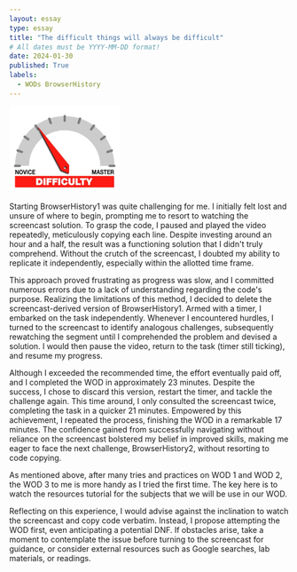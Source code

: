 ```yaml
---
layout: essay
type: essay
title: "The difficult things will always be difficult"
# All dates must be YYYY-MM-DD format!
date: 2024-01-30
published: True
labels:
  - WODs BrowserHistory
---
```


<img width="200px" class="rounded float-start pe-4" src="../img/difficulty/degree_difficulty.jpg">

Starting BrowserHistory1 was quite challenging for me. I initially felt lost and unsure of where to begin, prompting me to resort to watching the screencast solution. To grasp the code, I paused and played the video repeatedly, meticulously copying each line. Despite investing around an hour and a half, the result was a functioning solution that I didn't truly comprehend. Without the crutch of the screencast, I doubted my ability to replicate it independently, especially within the allotted time frame.

This approach proved frustrating as progress was slow, and I committed numerous errors due to a lack of understanding regarding the code's purpose. Realizing the limitations of this method, I decided to delete the screencast-derived version of BrowserHistory1. Armed with a timer, I embarked on the task independently. Whenever I encountered hurdles, I turned to the screencast to identify analogous challenges, subsequently rewatching the segment until I comprehended the problem and devised a solution. I would then pause the video, return to the task (timer still ticking), and resume my progress.

Although I exceeded the recommended time, the effort eventually paid off, and I completed the WOD in approximately 23 minutes. Despite the success, I chose to discard this version, restart the timer, and tackle the challenge again. This time around, I only consulted the screencast twice, completing the task in a quicker 21 minutes. Empowered by this achievement, I repeated the process, finishing the WOD in a remarkable 17 minutes. The confidence gained from successfully navigating without reliance on the screencast bolstered my belief in improved skills, making me eager to face the next challenge, BrowserHistory2, without resorting to code copying.

As mentioned above, after many tries and practices on WOD 1 and WOD 2, the WOD 3 to me is more handy as I tried the first time. The key here is to watch the resources tutorial for the subjects that we will be use in our WOD.

Reflecting on this experience, I would advise against the inclination to watch the screencast and copy code verbatim. Instead, I propose attempting the WOD first, even anticipating a potential DNF. If obstacles arise, take a moment to contemplate the issue before turning to the screencast for guidance, or consider external resources such as Google searches, lab materials, or readings. 

